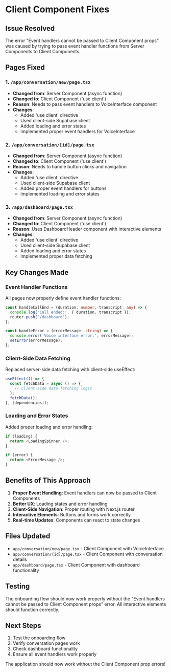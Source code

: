 # Client Component Fixes

## Issue Resolved
The error "Event handlers cannot be passed to Client Component props" was caused by trying to pass event handler functions from Server Components to Client Components.

## Pages Fixed

### 1. `/app/conversation/new/page.tsx`
- **Changed from**: Server Component (async function)
- **Changed to**: Client Component ('use client')
- **Reason**: Needs to pass event handlers to VoiceInterface component
- **Changes**:
  - Added 'use client' directive
  - Used client-side Supabase client
  - Added loading and error states
  - Implemented proper event handlers for VoiceInterface

### 2. `/app/conversation/[id]/page.tsx`
- **Changed from**: Server Component (async function)
- **Changed to**: Client Component ('use client')
- **Reason**: Needs to handle button clicks and navigation
- **Changes**:
  - Added 'use client' directive
  - Used client-side Supabase client
  - Added proper event handlers for buttons
  - Implemented loading and error states

### 3. `/app/dashboard/page.tsx`
- **Changed from**: Server Component (async function)
- **Changed to**: Client Component ('use client')
- **Reason**: Uses DashboardHeader component with interactive elements
- **Changes**:
  - Added 'use client' directive
  - Used client-side Supabase client
  - Added loading and error states
  - Implemented proper data fetching

## Key Changes Made

### Event Handler Functions
All pages now properly define event handler functions:
```typescript
const handleCallEnd = (duration: number, transcript: any) => {
  console.log('Call ended:', { duration, transcript });
  router.push('/dashboard');
};

const handleError = (errorMessage: string) => {
  console.error('Voice interface error:', errorMessage);
  setError(errorMessage);
};
```

### Client-Side Data Fetching
Replaced server-side data fetching with client-side useEffect:
```typescript
useEffect(() => {
  const fetchData = async () => {
    // Client-side data fetching logic
  };
  fetchData();
}, [dependencies]);
```

### Loading and Error States
Added proper loading and error handling:
```typescript
if (loading) {
  return <LoadingSpinner />;
}

if (error) {
  return <ErrorMessage />;
}
```

## Benefits of This Approach

1. **Proper Event Handling**: Event handlers can now be passed to Client Components
2. **Better UX**: Loading states and error handling
3. **Client-Side Navigation**: Proper routing with Next.js router
4. **Interactive Elements**: Buttons and forms work correctly
5. **Real-time Updates**: Components can react to state changes

## Files Updated

- `app/conversation/new/page.tsx` - Client Component with VoiceInterface
- `app/conversation/[id]/page.tsx` - Client Component with conversation details
- `app/dashboard/page.tsx` - Client Component with dashboard functionality

## Testing

The onboarding flow should now work properly without the "Event handlers cannot be passed to Client Component props" error. All interactive elements should function correctly.

## Next Steps

1. Test the onboarding flow
2. Verify conversation pages work
3. Check dashboard functionality
4. Ensure all event handlers work properly

The application should now work without the Client Component prop errors!
